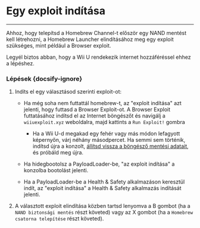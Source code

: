 # Egy exploit indítása
---
Ahhoz, hogy telepítsd a Homebrew Channel-t először egy NAND mentést kell létrehozni, a Homebrew Launcher elindításához meg egy exploit szükséges, mint például a Browser exploit.

Legyél biztos abban, hogy a Wii U rendekezik internet hozzáféréssel ehhez a lépéshez.

### Lépések {docsify-ignore}

1. Indíts el egy választásod szerinti exploit-ot:
    - Ha még soha nem futtattál homebrew-t, az "exploit indítása" azt jelenti, hogy futtasd a Browser Exploit-ot. A Browser Exploit futtatásához indítsd el az Internet böngészőt és navigálj a `wiiuexploit.xyz` weboldalra, majd kattints a `Run Exploit!` gombra
      - Ha a Wii U-d megakad egy fehér vagy más módon lefagyott képernyőn, várj néhány másodpercet. Ha semmi sem történik, indítsd újra a konzolt, [állítsd vissza a böngésző mentési adatait](https://en-americas-support.nintendo.com/app/answers/detail/a_id/1507/~/how-to-delete-the-internet-browser-history), és próbáld meg újra.

    - Ha hidegbootolsz a PayloadLoader-be, "az exploit indítása" a konzolba bootolást jelenti.

    - Ha a PayloadLoader-be a Health & Safety alkalmazáson keresztül indít, az "exploit indítása" a Health & Safety alkalmazás indítását jelenti.

1. A választott exploit elindítása közben tartsd lenyomva a B gombot (ha a `NAND biztonsági mentés` részt követed) vagy az X gombot (ha a `Homebrew csatorna telepítése` részt követed).
